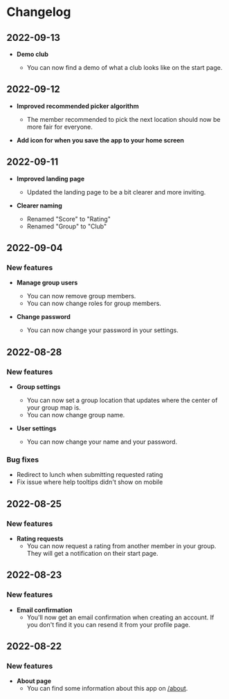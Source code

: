 # Changelog

## 2022-09-13

- **Demo club**

  - You can now find a demo of what a club looks like on the start page.

## 2022-09-12

- **Improved recommended picker algorithm**

  - The member recommended to pick the next location should now be more fair for everyone.

- **Add icon for when you save the app to your home screen**

## 2022-09-11

- **Improved landing page**

  - Updated the landing page to be a bit clearer and more inviting.

- **Clearer naming**

  - Renamed "Score" to "Rating"
  - Renamed "Group" to "Club"

## 2022-09-04

### New features

- **Manage group users**

  - You can now remove group members.
  - You can now change roles for group members.

- **Change password**

  - You can now change your password in your settings.

## 2022-08-28

### New features

- **Group settings**

  - You can now set a group location that updates where the center of your group map is.
  - You can now change group name.

- **User settings**
  - You can now change your name and your password.

### Bug fixes

- Redirect to lunch when submitting requested rating
- Fix issue where help tooltips didn't show on mobile

## 2022-08-25

### New features

- **Rating requests**
  - You can now request a rating from another member in your group. They will get a notification on their start page.

## 2022-08-23

### New features

- **Email confirmation**
  - You'll now get an email confirmation when creating an account. If you don't find it you can resend it from your profile page.

## 2022-08-22

### New features

- **About page**
  - You can find some information about this app on [/about](/about).
